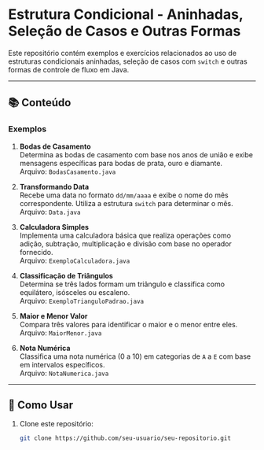 # Estrutura Condicional - Aninhadas, Seleção de Casos e Outras Formas

Este repositório contém exemplos e exercícios relacionados ao uso de estruturas condicionais aninhadas, seleção de casos com `switch` e outras formas de controle de fluxo em Java.

---

## 📚 Conteúdo

### **Exemplos**

1. **Bodas de Casamento**  
   Determina as bodas de casamento com base nos anos de união e exibe mensagens específicas para bodas de prata, ouro e diamante.  
   Arquivo: `BodasCasamento.java`

2. **Transformando Data**  
   Recebe uma data no formato `dd/mm/aaaa` e exibe o nome do mês correspondente. Utiliza a estrutura `switch` para determinar o mês.  
   Arquivo: `Data.java`

3. **Calculadora Simples**  
   Implementa uma calculadora básica que realiza operações como adição, subtração, multiplicação e divisão com base no operador fornecido.  
   Arquivo: `ExemploCalculadora.java`

4. **Classificação de Triângulos**  
   Determina se três lados formam um triângulo e classifica como equilátero, isósceles ou escaleno.  
   Arquivo: `ExemploTrianguloPadrao.java`

5. **Maior e Menor Valor**  
   Compara três valores para identificar o maior e o menor entre eles.  
   Arquivo: `MaiorMenor.java`

6. **Nota Numérica**  
   Classifica uma nota numérica (0 a 10) em categorias de `A` a `E` com base em intervalos específicos.  
   Arquivo: `NotaNumerica.java`

---

## 🚀 Como Usar

1. Clone este repositório:
   ```bash
   git clone https://github.com/seu-usuario/seu-repositorio.git
